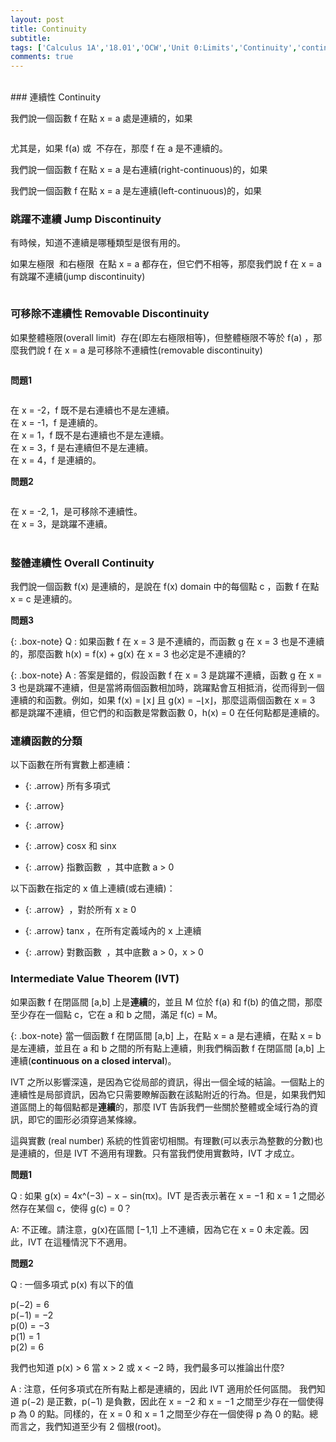 ```yaml
---
layout: post
title: Continuity
subtitle: 
tags: ['Calculus 1A','18.01','OCW','Unit 0:Limits','Continuity','continuous','right-continuous','left-continuous','jump discontinuity','removable discontinuity','Intermediate Value Theorem','IVT']
comments: true
---
```

<br/>
### 連續性 Continuity

我們說一個函數 f 在點 x = a 處是連續的，如果<br class="new">

<img src="{{ 'assets/img/continuous/continuous-1-1.png' | relative_url }}" alt="" />

尤其是，如果 f(a) 或 <img src="{{ 'assets/img/continuous/continuous-1-2.png' | relative_url }}" alt="" /> 不存在，那麼 f 在 a 是不連續的。<br class="new">

我們說一個函數 f 在點 x = a 是右連續(right-continuous)的，如果 <img src="{{ 'assets/img/continuous/continuous-1-3.png' | relative_url }}" alt="" /><br/>

我們說一個函數 f 在點 x = a 是左連續(left-continuous)的，如果 <img src="{{ 'assets/img/continuous/continuous-1-4.png' | relative_url }}" alt="" /><br/>

### 跳躍不連續 Jump Discontinuity

有時候，知道不連續是哪種類型是很有用的。<br class="new">

如果左極限 <img src="{{ 'assets/img/continuous/continuous-1-5.png' | relative_url }}" alt="" /> 和右極限 <img src="{{ 'assets/img/continuous/continuous-1-6.png' | relative_url }}" alt="" /> 在點 x = a 都存在，但它們不相等，那麼我們說 f 在 x = a 有跳躍不連續(jump discontinuity)

<img src="{{ 'assets/img/continuous/continuous-1-7.png' | relative_url }}" alt="" />

### 可移除不連續性 Removable Discontinuity

如果整體極限(overall limit) <img src="{{ 'assets/img/continuous/continuous-1-8.png' | relative_url }}" alt="" /> 存在(即左右極限相等)，但整體極限不等於 f(a) ，那麼我們說 f 在 x = a 是可移除不連續性(removable discontinuity)

<img src="{{ 'assets/img/continuous/continuous-1-9.png' | relative_url }}" alt="" />

**問題1**

<img src="{{ 'assets/img/continuous/continuous-4.png' | relative_url }}" alt="" />

在 x = -2，f 既不是右連續也不是左連續。<br class="new">
在 x = -1，f 是連續的。<br class="new">
在 x = 1，f 既不是右連續也不是左連續。<br class="new">
在 x = 3，f 是右連續但不是左連續。<br class="new">
在 x = 4，f 是連續的。<br class="new">

**問題2**

<img src="{{ 'assets/img/continuous/continuous-5.png' | relative_url }}" alt="" />

在 x = -2, 1，是可移除不連續性。<br class="new">
在 x = 3，是跳躍不連續。<br class="new">
<br/>
### 整體連續性 Overall Continuity

我們說一個函數 f(x) 是連續的，是說在 f(x) domain 中的每個點 c ，函數 f 在點 x = c 是連續的。

**問題3**

{: .box-note}
Q : 如果函數 f 在 x = 3 是不連續的，而函數 g 在 x = 3 也是不連續的，那麼函數 h(x) = f(x) + g(x) 在 x = 3 也必定是不連續的?

{: .box-note}
A : 答案是錯的，假設函數 f 在 x = 3 是跳躍不連續，函數 g 在 x = 3 也是跳躍不連續，但是當將兩個函數相加時，跳躍點會互相抵消，從而得到一個連續的和函數。例如，如果 f(x) = ⌊x⌋ 且 g(x) = −⌊x⌋，那麼這兩個函數在 x = 3 都是跳躍不連續，但它們的和函數是常數函數 0，h(x) = 0 在任何點都是連續的。

  
  
### 連續函數的分類

以下函數在所有實數上都連續：

- {: .arrow} 所有多項式

- {: .arrow} <img src="{{ 'assets/img/continuous/continuous-19-1.png' | relative_url }}" alt="" />

- {: .arrow} <img src="{{ 'assets/img/continuous/continuous-19-5.png' | relative_url }}" alt="" />

- {: .arrow} cosx 和 sinx

- {: .arrow} 指數函數 <img src="{{ 'assets/img/continuous/continuous-19-2.png' | relative_url }}" alt="" /> ，其中底數 a > 0


以下函數在指定的 x 值上連續(或右連續)：

- {: .arrow} <img src="{{ 'assets/img/continuous/continuous-19-3.png' | relative_url }}" alt="" /> ，對於所有 x ≥ 0

- {: .arrow} tanx ，在所有定義域內的 x 上連續

- {: .arrow} 對數函數 <img src="{{ 'assets/img/continuous/continuous-19-4.png' | relative_url }}" alt="" /> ，其中底數 a > 0，x > 0


### Intermediate Value Theorem (IVT)

如果函數 f 在閉區間 [a,b] 上是**連續**的，並且 M 位於 f(a) 和 f(b) 的值之間，那麼至少存在一個點 c，它在 a 和 b 之間，滿足 f(c) = M。

{: .box-note}
當一個函數 f 在閉區間 [a,b] 上，在點 x = a 是右連續，在點 x = b 是左連續，並且在 a 和 b 之間的所有點上連續，則我們稱函數 f 在閉區間 [a,b] 上連續(**continuous on a closed interval**)。

IVT 之所以影響深遠，是因為它從局部的資訊，得出一個全域的結論。一個點上的連續性是局部資訊，因為它只需要瞭解函數在該點附近的行為。但是，如果我們知道區間上的每個點都是**連續**的，那麼 IVT 告訴我們一些關於整體或全域行為的資訊，即它的圖形必須穿過某條線。

這與實數 (real number) 系統的性質密切相關。有理數(可以表示為整數的分數)也是連續的，但是 IVT 不適用有理數。只有當我們使用實數時，IVT 才成立。

**問題1**

Q : 如果 g(x) = 4x^(−3) − x − sin(πx)。IVT 是否表示著在 x = −1 和 x = 1 之間必然存在某個 c，使得 g(c) = 0？

A: 不正確。請注意，g(x)在區間 [−1,1] 上不連續，因為它在 x = 0 未定義。因此，IVT 在這種情況下不適用。

**問題2**

Q : 一個多項式 p(x) 有以下的值<br class="new">

p(−2) 	 = 	 6 <br class="new">
p(−1) 	 = 	 −2 <br class="new">
p(0) 	 = 	 −3 <br class="new">
p(1) 	 = 	 1 <br class="new">
p(2) 	 = 	 6 <br class="new">

我們也知道 p(x) > 6 當 x > 2 或 x < −2 時，我們最多可以推論出什麼?<br class="new">

A : 注意，任何多項式在所有點上都是連續的，因此 IVT 適用於任何區間。
我們知道 p(−2) 是正數，p(−1) 是負數，因此在 x = −2 和 x = −1 之間至少存在一個使得 p 為 0 的點。同樣的，在 x = 0 和 x = 1 之間至少存在一個使得 p 為 0 的點。總而言之，我們知道至少有 2 個根(root)。<br class="new">


<br/>
<br/>
<br/>
